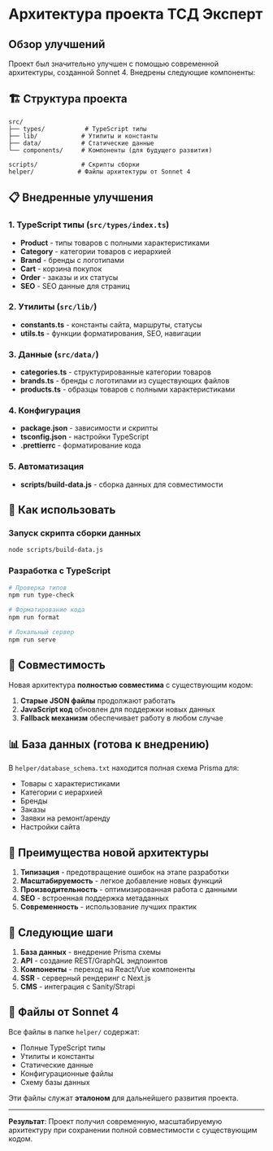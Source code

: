 # Архитектура проекта ТСД Эксперт

## Обзор улучшений

Проект был значительно улучшен с помощью современной архитектуры, созданной Sonnet 4. Внедрены следующие компоненты:

## 🏗️ Структура проекта

```
src/
├── types/           # TypeScript типы
├── lib/            # Утилиты и константы  
├── data/           # Статические данные
└── components/     # Компоненты (для будущего развития)

scripts/            # Скрипты сборки
helper/            # Файлы архитектуры от Sonnet 4
```

## 📋 Внедренные улучшения

### 1. TypeScript типы (`src/types/index.ts`)
- **Product** - типы товаров с полными характеристиками
- **Category** - категории товаров с иерархией
- **Brand** - бренды с логотипами
- **Cart** - корзина покупок
- **Order** - заказы и их статусы
- **SEO** - SEO данные для страниц

### 2. Утилиты (`src/lib/`)
- **constants.ts** - константы сайта, маршруты, статусы
- **utils.ts** - функции форматирования, SEO, навигации

### 3. Данные (`src/data/`)
- **categories.ts** - структурированные категории товаров
- **brands.ts** - бренды с логотипами из существующих файлов
- **products.ts** - образцы товаров с полными характеристиками

### 4. Конфигурация
- **package.json** - зависимости и скрипты
- **tsconfig.json** - настройки TypeScript
- **.prettierrc** - форматирование кода

### 5. Автоматизация
- **scripts/build-data.js** - сборка данных для совместимости

## 🚀 Как использовать

### Запуск скрипта сборки данных
```bash
node scripts/build-data.js
```

### Разработка с TypeScript
```bash
# Проверка типов
npm run type-check

# Форматирование кода  
npm run format

# Локальный сервер
npm run serve
```

## 🔄 Совместимость

Новая архитектура **полностью совместима** с существующим кодом:

1. **Старые JSON файлы** продолжают работать
2. **JavaScript код** обновлен для поддержки новых данных
3. **Fallback механизм** обеспечивает работу в любом случае

## 📊 База данных (готова к внедрению)

В `helper/database_schema.txt` находится полная схема Prisma для:
- Товары с характеристиками
- Категории с иерархией  
- Бренды
- Заказы
- Заявки на ремонт/аренду
- Настройки сайта

## 🎯 Преимущества новой архитектуры

1. **Типизация** - предотвращение ошибок на этапе разработки
2. **Масштабируемость** - легкое добавление новых функций
3. **Производительность** - оптимизированная работа с данными
4. **SEO** - встроенная поддержка метаданных
5. **Современность** - использование лучших практик

## 🔧 Следующие шаги

1. **База данных** - внедрение Prisma схемы
2. **API** - создание REST/GraphQL эндпоинтов  
3. **Компоненты** - переход на React/Vue компоненты
4. **SSR** - серверный рендеринг с Next.js
5. **CMS** - интеграция с Sanity/Strapi

## 📝 Файлы от Sonnet 4

Все файлы в папке `helper/` содержат:
- Полные TypeScript типы
- Утилиты и константы
- Статические данные
- Конфигурационные файлы
- Схему базы данных

Эти файлы служат **эталоном** для дальнейшего развития проекта.

---

**Результат**: Проект получил современную, масштабируемую архитектуру при сохранении полной совместимости с существующим кодом.
